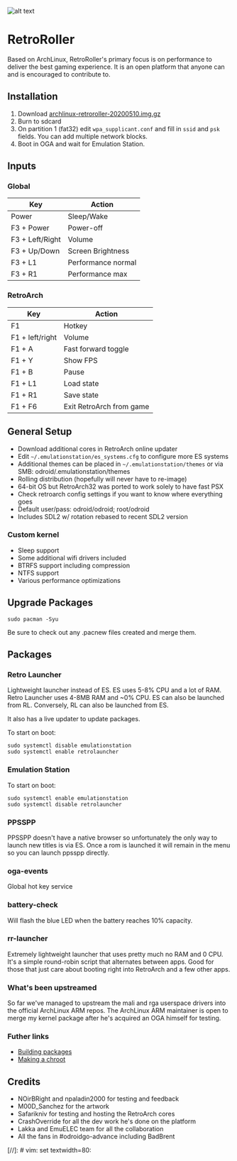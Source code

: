 ![alt text](logo.png "RetroRoller")

# RetroRoller

Based on ArchLinux, RetroRoller's primary focus is on performance to deliver the
best gaming experience. It is an open platform that anyone can and is encouraged
to contribute to.

## Installation

1. Download
[archlinux-retroroller-20200510.img.gz](http://localhost)
2. Burn to sdcard
3. On partition 1 (fat32) edit `wpa_supplicant.conf` and fill
   in `ssid` and `psk` fields. You can add multiple network blocks.
4. Boot in OGA and wait for Emulation Station.


## Inputs

### Global

| Key                   | Action            |
| --------------------- |-------------------|
| Power                 | Sleep/Wake        |
| F3 + Power            | Power-off         |
| F3 + Left/Right       | Volume            |
| F3 + Up/Down          | Screen Brightness |
| F3 + L1               | Performance normal|
| F3 + R1               | Performance max   |

### RetroArch

| Key                   | Action                |
| --------------------- |-----------------------|
| F1                    | Hotkey                |
| F1 + left/right       | Volume                |
| F1 + A                | Fast forward toggle   |
| F1 + Y                | Show FPS              |
| F1 + B                | Pause                 |
| F1 + L1               | Load state            |
| F1 + R1               | Save state            |
| F1 + F6               | Exit RetroArch from game |

## General Setup

- Download additional cores in RetroArch online updater
- Edit `~/.emulationstation/es_systems.cfg` to configure more ES systems
- Additional themes can be placed in `~/.emulationstation/themes` or via SMB: odroid/.emulationstation/themes
- Rolling distribution (hopefully will never have to re-image)
- 64-bit OS but RetroArch32 was ported to work solely to have fast PSX
- Check retroarch config settings if you want to know where everything goes
- Default user/pass: odroid/odroid; root/odroid
- Includes SDL2 w/ rotation rebased to recent SDL2 version

### Custom kernel

- Sleep support
- Some additional wifi drivers included
- BTRFS support including compression
- NTFS support
- Various performance optimizations

## Upgrade Packages

    sudo pacman -Syu

Be sure to check out any .pacnew files created and merge them.

## Packages

### Retro Launcher

Lightweight launcher instead of ES. ES uses 5-8% CPU and a lot of RAM. Retro
Launcher uses 4-8MB RAM and ~0% CPU. ES can also be launched from RL.
Conversely, RL can also be launched from ES.

It also has a live updater to update packages.

To start on boot:

    sudo systemctl disable emulationstation
    sudo systemctl enable retrolauncher

### Emulation Station

To start on boot:

    sudo systemctl enable emulationstation
    sudo systemctl disable retrolauncher

### PPSSPP

 PPSSPP doesn't have a native browser so unfortunately the only way to launch
  new titles is via ES. Once a rom is launched it will remain in the menu so you
can launch ppsspp directly.


### oga-events

Global hot key service

### battery-check

Will flash the blue LED when the battery reaches 10% capacity.

### rr-launcher

Extremely lightweight launcher that uses pretty much no RAM and 0 CPU. It's a
simple round-robin script that alternates between apps. Good for those that just
care about booting right into RetroArch and a few other apps.

### What's been upstreamed

So far we've managed to upstream the mali and rga userspace drivers into the
official ArchLinux ARM repos. The ArchLinux ARM maintainer is open to merge 
my kernel package after he's acquired an OGA himself for testing.

### Futher links

- [Building packages](building.md)
- [Making a chroot](chroot.md)

## Credits

- NOirBRight and npaladin2000 for testing and feedback
- M00D\_Sanchez for the artwork
- Safarikniv for testing and hosting the RetroArch cores
- CrashOverride for all the dev work he's done on the platform
- Lakka and EmuELEC team for all the collaboration
- All the fans in #odroidgo-advance including BadBrent

[//]: # vim: set textwidth=80:
